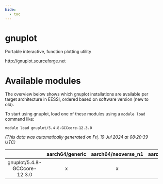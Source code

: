 ```yaml
---
hide:
  - toc
---
```


gnuplot
=======


Portable interactive, function plotting utility

http://gnuplot.sourceforge.net
# Available modules


The overview below shows which gnuplot installations are available per target architecture in EESSI, ordered based on software version (new to old).

To start using gnuplot, load one of these modules using a `module load` command like:

```shell
module load gnuplot/5.4.8-GCCcore-12.3.0
```

*(This data was automatically generated on Fri, 19 Jul 2024 at 08:20:39 UTC)*  

| |aarch64/generic|aarch64/neoverse_n1|aarch64/neoverse_v1|x86_64/generic|x86_64/amd/zen2|x86_64/amd/zen3|x86_64/intel/haswell|x86_64/intel/skylake_avx512|
| :---: | :---: | :---: | :---: | :---: | :---: | :---: | :---: | :---: |
|gnuplot/5.4.8-GCCcore-12.3.0|x|x|x|x|x|x|x|x|
